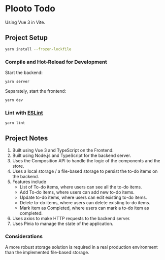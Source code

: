 # Plooto Todo

Using Vue 3 in Vite.

## Project Setup

```sh
yarn install --frozen-lockfile
```

### Compile and Hot-Reload for Development

Start the backend:

```sh
yarn server
```

Separately, start the frontend:

```sh
yarn dev
```


### Lint with [ESLint](https://eslint.org/)

```sh
yarn lint
```

## Project Notes

1. Built using Vue 3 and TypeScript on the Frontend.
2. Built using Node.js and TypeScript for the backend server.
2. Uses the Composition API to handle the logic of the components and the store.
3. Uses a local storage / a file-based storage to persist the to-do items on the backend.
4. Features include
   * List of To-do items, where users can see all the to-do items.
   * Add To-do items, where users can add new to-do items.
   * Update to-do items, where users can edit existing to-do items.
   * Delete to-do items, where users can delete existing to-do items.
   * Mark item as Completed, where users can mark a to-do item as completed.
5. Uses axios to make HTTP requests to the backend server.
6. Uses Pinia to manage the state of the application.


### Considerations
A more robust storage solution is required in a real production environment than the implemented file-based storage.